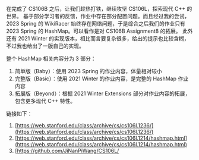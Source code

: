 在完成了 CS106B 之后，让我们趁热打铁，继续攻坚 CS106L，探索现代 C++ 的世界。
基于部分学习者的反馈，作业中存在部分配置问题。而且经过我的尝试，2023 Spring 的 WikiRacer 始终存在网络问题，于是综合之后我们的作业只有 2023 Spring 的 HashMap。可以看作是对 CS106B Assignment8 的拓展。
此外还有 2021 Winter 的实现版本，相比而言要复杂很多，给出的提示也比较含糊，不过我也给出了一版自己的实现。

整个 HashMap 相关内容分为 3 部分：

1. 简单版（Baby）：使用 2023 Spring 的作业内容，体量相对较小
2. 完整版（Basic）：使用 2021 Winter 的作业内容，是完整的 HashMap 作业内容
3. 拓展版（Beyond）：根据 2021 Winter Extensions 部分对作业内容的拓展，包含更多现代 C++ 特性。

链接如下：

1. [https://web.stanford.edu/class/archive/cs/cs106l.1236/](https://web.stanford.edu/class/archive/cs/cs106l.1236/)
2. [https://web.stanford.edu/class/archive/cs/cs106l.1214/hashmap.html](https://web.stanford.edu/class/archive/cs/cs106l.1214/hashmap.html)
3. [https://github.com/JiNanPiWang/CS106L/
